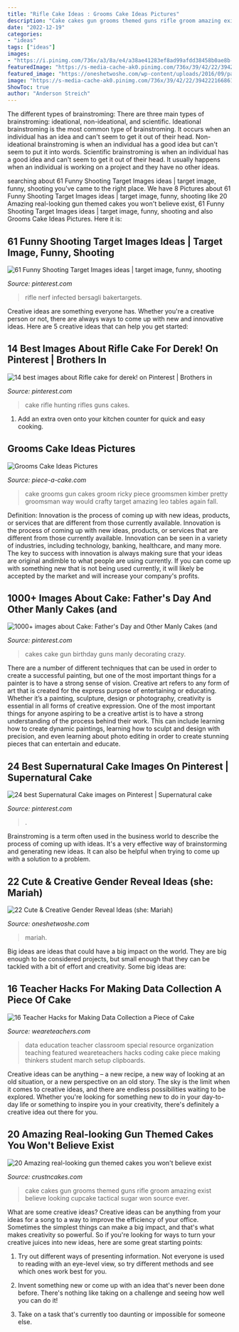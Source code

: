 ```yaml
---
title: "Rifle Cake Ideas : Grooms Cake Ideas Pictures"
description: "Cake cakes gun grooms themed guns rifle groom amazing exist believe looking cupcake tactical sugar won source ever"
date: "2022-12-19"
categories:
- "ideas"
tags: ["ideas"]
images:
- "https://i.pinimg.com/736x/a3/8a/e4/a38ae41283ef8ad99afdd38458b0ae8b--supernatural-cake-cakes.jpg"
featuredImage: "https://s-media-cache-ak0.pinimg.com/736x/39/42/22/394222166861c0bbb3274b52ec817664.jpg"
featured_image: "https://oneshetwoshe.com/wp-content/uploads/2016/09/paint_balloon_gender_reveal.jpg"
image: "https://s-media-cache-ak0.pinimg.com/736x/39/42/22/394222166861c0bbb3274b52ec817664.jpg"
ShowToc: true
author: "Anderson Streich"
---
```



The different types of brainstroming:
There are three main types of brainstroming: ideational, non-ideational, and scientific. Ideational brainstroming is the most common type of brainstroming. It occurs when an individual has an idea and can't seem to get it out of their head. Non-ideational brainstroming is when an individual has a good idea but can't seem to put it into words. Scientific brainstroming is when an individual has a good idea and can't seem to get it out of their head. It usually happens when an individual is working on a project and they have no other ideas.

	

		
searching about 61 Funny Shooting Target Images ideas | target image, funny, shooting you've came to the right place. We have 8 Pictures about 61 Funny Shooting Target Images ideas | target image, funny, shooting like 20 Amazing real-looking gun themed cakes you won&#039;t believe exist, 61 Funny Shooting Target Images ideas | target image, funny, shooting and also Grooms Cake Ideas Pictures. Here it is:
		
    
## 61 Funny Shooting Target Images Ideas | Target Image, Funny, Shooting

<img loading=lazy src="https://i.pinimg.com/474x/9c/d6/63/9cd663b4f73de2935471bca5e2f7c621.jpg" onerror="this.onerror=null;this.src='https://tse2.mm.bing.net/th?id=OIP.DJbeqIOnUlwDP_luVayovQAAAA&amp;pid=15.1';" alt="61 Funny Shooting Target Images ideas | target image, funny, shooting">

_Source: pinterest.com_

>rifle nerf infected bersagli bakertargets. 

	

Creative ideas are something everyone has. Whether you're a creative person or not, there are always ways to come up with new and innovative ideas. Here are 5 creative ideas that can help you get started: 

    
## 14 Best Images About Rifle Cake For Derek! On Pinterest | Brothers In

<img loading=lazy src="https://s-media-cache-ak0.pinimg.com/736x/39/42/22/394222166861c0bbb3274b52ec817664.jpg" onerror="this.onerror=null;this.src='https://tse4.mm.bing.net/th?id=OIP.Pv4oU6nxJ4hU1b4RiekB_wHaLH&amp;pid=15.1';" alt="14 best images about Rifle cake for derek! on Pinterest | Brothers in">

_Source: pinterest.com_

>cake rifle hunting rifles guns cakes. 

	

1. Add an extra oven onto your kitchen counter for quick and easy cooking.

    
## Grooms Cake Ideas Pictures

<img loading=lazy src="http://www.piece-a-cake.com/images/large-guncake.jpg" onerror="this.onerror=null;this.src='https://tse1.mm.bing.net/th?id=OIP.eQ7acT0eaJr7kBk9q5u34wHaG8&amp;pid=15.1';" alt="Grooms Cake Ideas Pictures">

_Source: piece-a-cake.com_

>cake grooms gun cakes groom ricky piece groomsmen kimber pretty groomsman way would crafty target amazing leo tables again fall. 

	

Definition: Innovation is the process of coming up with new ideas, products, or services that are different from those currently available.
Innovation is the process of coming up with new ideas, products, or services that are different from those currently available. Innovation can be seen in a variety of industries, including technology, banking, healthcare, and many more. The key to success with innovation is always making sure that your ideas are original andimble to what people are using currently. If you can come up with something new that is not being used currently, it will likely be accepted by the market and will increase your company's profits.

    
## 1000+ Images About Cake: Father&#039;s Day And Other Manly Cakes (and

<img loading=lazy src="https://s-media-cache-ak0.pinimg.com/736x/4f/5e/cb/4f5ecbff8c3665e56f10c988072aa879.jpg" onerror="this.onerror=null;this.src='https://tse3.mm.bing.net/th?id=OIP.ihybU0XvndaBrxXp6WnDTwHaJ5&amp;pid=15.1';" alt="1000+ images about Cake: Father&#039;s Day and Other Manly Cakes (and">

_Source: pinterest.com_

>cakes cake gun birthday guns manly decorating crazy. 

	

There are a number of different techniques that can be used in order to create a successful painting, but one of the most important things for a painter is to have a strong sense of vision.
Creative art refers to any form of art that is created for the express purpose of entertaining or educating. Whether it’s a painting, sculpture, design or photography, creativity is essential in all forms of creative expression. One of the most important things for anyone aspiring to be a creative artist is to have a strong understanding of the process behind their work. This can include learning how to create dynamic paintings, learning how to sculpt and design with precision, and even learning about photo editing in order to create stunning pieces that can entertain and educate.

    
## 24 Best Supernatural Cake Images On Pinterest | Supernatural Cake

<img loading=lazy src="https://i.pinimg.com/736x/a3/8a/e4/a38ae41283ef8ad99afdd38458b0ae8b--supernatural-cake-cakes.jpg" onerror="this.onerror=null;this.src='https://tse1.mm.bing.net/th?id=OIP.s3svrrIWr8dc-yTCykgnSAHaJ3&amp;pid=15.1';" alt="24 best Supernatural Cake images on Pinterest | Supernatural cake">

_Source: pinterest.com_

>. 

	

Brainstroming is a term often used in the business world to describe the process of coming up with ideas. It's a very effective way of brainstorming and generating new ideas. It can also be helpful when trying to come up with a solution to a problem.

    
## 22 Cute &amp; Creative Gender Reveal Ideas (she: Mariah)

<img loading=lazy src="https://oneshetwoshe.com/wp-content/uploads/2016/09/paint_balloon_gender_reveal.jpg" onerror="this.onerror=null;this.src='https://tse3.mm.bing.net/th?id=OIP.-yASvX-mockTviE0z2JbCQHaLF&amp;pid=15.1';" alt="22 Cute &amp; Creative Gender Reveal Ideas (she: Mariah)">

_Source: oneshetwoshe.com_

>mariah. 

	

Big ideas are ideas that could have a big impact on the world. They are big enough to be considered projects, but small enough that they can be tackled with a bit of effort and creativity. Some big ideas are: 

    
## 16 Teacher Hacks For Making Data Collection A Piece Of Cake

<img loading=lazy src="https://s18670.pcdn.co/wp-content/uploads/2016/08/data-data-data.tmb-560-6.png" onerror="this.onerror=null;this.src='https://tse4.mm.bing.net/th?id=OIP.f3QUOi2um1cT2DFgryIUugAAAA&amp;pid=15.1';" alt="16 Teacher Hacks for Making Data Collection a Piece of Cake">

_Source: weareteachers.com_

>data education teacher classroom special resource organization teaching featured weareteachers hacks coding cake piece making thinkers student march setup clipboards. 

	

Creative ideas can be anything – a new recipe, a new way of looking at an old situation, or a new perspective on an old story. The sky is the limit when it comes to creative ideas, and there are endless possibilities waiting to be explored. Whether you're looking for something new to do in your day-to-day life or something to inspire you in your creativity, there's definitely a creative idea out there for you.

    
## 20 Amazing Real-looking Gun Themed Cakes You Won&#039;t Believe Exist

<img loading=lazy src="http://www.crustncakes.com/blog/wp-content/uploads/2017/01/bab1a01494081718281505f6e8012004.jpg" onerror="this.onerror=null;this.src='https://tse4.mm.bing.net/th?id=OIP.7YAE9GmPJiLaelrgN0c8JQHaHM&amp;pid=15.1';" alt="20 Amazing real-looking gun themed cakes you won&#039;t believe exist">

_Source: crustncakes.com_

>cake cakes gun grooms themed guns rifle groom amazing exist believe looking cupcake tactical sugar won source ever. 

	

What are some creative ideas?
Creative ideas can be anything from your ideas for a song to a way to improve the efficiency of your office. Sometimes the simplest things can make a big impact, and that's what makes creativity so powerful. So if you're looking for ways to turn your creative juices into new ideas, here are some great starting points: 
1. Try out different ways of presenting information. Not everyone is used to reading with an eye-level view, so try different methods and see which ones work best for you.

2. Invent something new or come up with an idea that's never been done before. There's nothing like taking on a challenge and seeing how well you can do it!

3. Take on a task that's currently too daunting or impossible for someone else.

